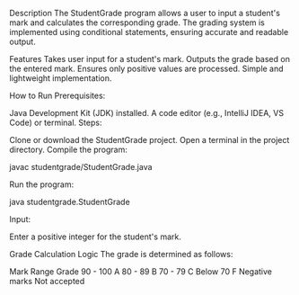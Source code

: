 Description
The StudentGrade program allows a user to input a student's mark and calculates the corresponding grade. The grading system is implemented using conditional statements, ensuring accurate and readable output.

Features
Takes user input for a student's mark.
Outputs the grade based on the entered mark.
Ensures only positive values are processed.
Simple and lightweight implementation.

How to Run
Prerequisites:

Java Development Kit (JDK) installed.
A code editor (e.g., IntelliJ IDEA, VS Code) or terminal.
Steps:

Clone or download the StudentGrade project.
Open a terminal in the project directory.
Compile the program:

javac studentgrade/StudentGrade.java


Run the program:

java studentgrade.StudentGrade


Input:

Enter a positive integer for the student's mark.

Grade Calculation Logic
The grade is determined as follows:

Mark Range	Grade
90 - 100	A
80 - 89	B
70 - 79	C
Below 70	F
Negative marks	Not accepted

